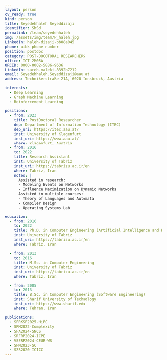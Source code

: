 ```yaml
---
layout: person
cv_ready: true
kind: person
title: Seyedehhaleh Seyeddizaji
identifier: ShSd
permalink: /team/seyedehhaleh
img: /assets/img/team/P_haleh.jpg
LinkedIn: haleh-dizaji-bb08a045
phone: uibk phone number
position: postdoc
category: POST-DOCOTORAL RESEARCHERS
office: ICT 2M05A
ORCID: 0000-0002-5886-9636
LinkedIn: sareh-maleki-8392b7212
email: Seyedehhaleh.Seyeddizaji@aau.at
address: Technikerstraße 21A, 6020 Innsbruck, Austria

interests:
  - Deep Learning
  - Graph Machine Learning
  - Reinforcement Learning

positions:
  - from: 2023
    title: PostDoctoral Researcher
    dep: Department of Information Technology (ITEC)
    dep_uri: https://itec.aau.at/
    inst: University of Klagenfurt
    inst_uri: https://www.aau.at/
    where: Klagenfurt, Austria
  - from: 2016
    to: 2022
    title: Research Assistant
    inst: University of Tabriz
    inst_uri: https://tabrizu.ac.ir/en
    where: Tabriz, Iran
    notes: |
      Assisted in research:
      - Modeling Events on Networks
      - Influence Maximization on Dynamic Networks
      Assisted in multiple courses:
      - Theory of Languages and Automata
      - Compiler Design
      - Operating Systems Lab

education:
  - from: 2016
    to: 2022
    title: Ph.D. in Computer Engineering (Artificial Intelligence and Robotics)
    inst: University of Tabriz
    inst_uri: https://tabrizu.ac.ir/en
    where: Tabriz, Iran

  - from: 2013
    to: 2016
    title: M.Sc. in Computer Engineering
    inst: University of Tabriz
    inst_uri: https://tabrizu.ac.ir/en
    where: Tabriz, Iran

  - from: 2005
    to: 2013
    title: B.Sc. in Computer Engineering (Software Engineering)
    inst: Sharif University of Technology
    inst_uri: https://www.sharif.edu
    where: Tehran, Iran

publications:
  - SFRKSP2025-HiPC
  - SPM2022-Complexity
  - SPA2024-SNCS
  - SRFRP2024-ICPE
  - VSERP2024-CEUR-WS
  - SPM2023-SC
  - SZS2020-ICICC
---
```

